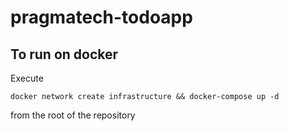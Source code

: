 # pragmatech-todoapp


## To run on docker


Execute 

```
docker network create infrastructure && docker-compose up -d
```
from the root of the repository
